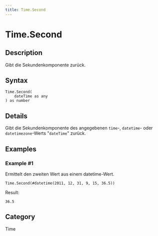 ```yaml
---
title: Time.Second
---
```


# Time.Second


## Description

Gibt die Sekundenkomponente zurück.


## Syntax

```powerquery
Time.Second(
    dateTime as any
) as number
```


## Details

Gibt die Sekundenkomponente des angegebenen <code>time</code>-, <code>datetime</code>- oder <code>datetimezone</code>-Werts "<code>dateTime</code>" zurück.


## Examples

### Example #1 
Ermittelt den zweiten Wert aus einem datetime-Wert.
```powerquery
Time.Second(#datetime(2011, 12, 31, 9, 15, 36.5))
```

Result: 
```powerquery
36.5
```




## Category
Time
